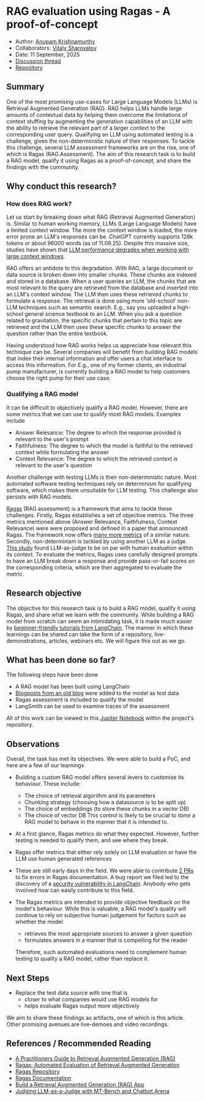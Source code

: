 # RAG evaluation using Ragas - A proof-of-concept

- Author: [Anupam Krishnamurthy](https://github.com/anupamck)
- Collaborators: [Vitaly Sharovatov](https://sharovatov.github.io/)
- Date: 11 September, 2025
- [Discussion thread](https://github.com/BeyondQuality/beyondquality/discussions/8)
- [Repository](https://github.com/anupamck/rag101)

## Summary
One of the most promising use-cases for Large Language Models (LLMs) is  Retrieval Augmented Generation (RAG). RAG helps LLMs handle large amounts of contextual data by helping them overcome the limitations of context stuffing by augmenting the generation capabilities of an LLM with the ability to retrieve the relevant part of a larger context to the corresponding user query. Qualifying an LLM using automated testing is a challenge, given the non-deterministic nature of their responses. To tackle this challenge, several LLM assessment frameworks are on the rise, one of which is Ragas (RAG Assessment). The aim of this research task is to build a RAG model, qualify it using Ragas as a proof-of-concept, and share the findings with the community. 

## Why conduct this research?

### How does RAG work?
Let us start by breaking down what RAG (Retrieval Augmented Generation) is. Similar to human working memory, LLMs (Large Language Models) have a limited context window. The more the context window is loaded, the more error prone an LLM's responses can be. ChatGPT currently supports 128k tokens or about 96000 words (as of 11.09.25). Despite this massive size, studies have shown that [LLM performance degrades when working with large context windows](https://arxiv.org/pdf/2307.03172). 

RAG offers an antidote to this degradation. With RAG, a large document or data source is broken down into smaller chunks. These chunks are indexed and stored in a database. When a user queries an LLM, the chunks that are most relevant to the query are retrieved from the database and inserted into an LLM's context window. The LLM then uses these retrieved chunks to formulate a response. The retrieval is done using more 'old-school' non-LLM techniques such as semantic search. E.g., say you uploaded a high-school general science textbook to an LLM. When you ask a question related to gravitation, the specific chunks that pertain to this topic are retrieved and the LLM then uses these specific chunks to answer the question rather than the entire textbook. 

Having understood how RAG works helps us appreciate how relevant this technique can be. Several companies will benefit from building RAG models that index their internal information and offer users a chat interface to access this information. For E.g., one of my former clients, an industrial pump manufacturer, is currently building a RAG model to help customers choose the right pump for their use case. 

### Qualifying a RAG model
It can be difficult to objectively qualify a RAG model. However, there are some metrics that we can use to qualify most RAG models. Examples include
- Answer Relevance: The degree to which the response provided is relevant to the user's prompt
- Faithfulness: The degree to which the model is faithful to the retrieved context while formulating the answer
- Context Relevance: The degree to which the retrieved context is relevant to the user's question

Another challenge with testing LLMs is their non-deterministic nature. Most automated software testing techniques rely on determinism for qualifying software, which makes them unsuitable for LLM testing. This challenge also persists with RAG models. 

[Ragas](https://github.com/explodinggradients/ragas) (RAG assessment) is a framework that aims to tackle these challenges. Firstly, Ragas establishes a set of objective metrics. The three metrics mentioned above (Answer Relevance, Faithfulness, Context Relevance) were were proposed and defined in a paper that announced Ragas. The framework now offers [many more metrics](https://docs.ragas.io/en/stable/concepts/metrics/) of a similar nature. Secondly, non-determinism is tackled by using another LLM as a judge. [This study](https://arxiv.org/pdf/2306.05685) found LLM-as-judge to be on par with human evaluation within its context. To evaluate the metrics, Ragas uses carefully designed prompts to have an LLM break down a response and provide pass-or-fail scores on the corresponding criteria, which are then aggregated to evaluate the metric. 

## Research objective

The objective for this research task is to build a RAG model, qualify it using Ragas, and share what we learn with the community. While building a RAG model from scratch can seem an intimidating task, it is made much easier by [beginner-friendly tutorials from LangChain](https://python.langchain.com/docs/tutorials/rag/). 
The manner in which these learnings can be shared can take the form of a repository, live-demonstrations, articles, webinars etc. We will figure this out as we go. 

## What has been done so far?

The following steps have been done
- A RAG model has been built using LangChain
- [Blogposts from an old blog](https://github.com/anupamck/rag101/blob/main/parsedPosts.json) were added to the model as test data
- Ragas assessment is included to qualify the model
- LangSmith can be used to examine traces of the assessment  

All of this work can be viewed in this [Jupiter Notebook](https://github.com/anupamck/rag101/blob/main/blogpostsRagWithRagas.ipynb) within the project's repository. 

## Observations

Overall, the task has met its objectives. We were able to build a PoC, and here are a few of our learnings
- Building a custom RAG model offers several levers to customise its behaviour. These include:
	- The choice of retrieval algorithm and its parameters
	- Chunking strategy (choosing how a datasource is to be split up)
	- The choice of embeddings (to store these chunks in a vector DB)
	- The choice of vector DB 
	This control is likely to be crucial to _tame_ a RAG model to behave in the manner that it is intended to. 
- At a first glance, Ragas metrics do what they expected. However, further testing is needed to qualify them, and see where they break. 
- Ragas offer metrics that either rely solely on LLM evaluation or have the LLM use human generated references
- These are still early days in the field. We were able to contribute [2 PRs](https://github.com/explodinggradients/ragas/commits?author=anupamck) to fix errors in Ragas documentation. A bug report we filed led to the discovery of a [security vulnerability in LangChain](https://github.com/langchain-ai/langchain/issues/32709). Anybody who gets involved now can easily contribute to this field. 
- The Ragas metrics are intended to provide objective feedback on the model's behaviour. While this is valuable, a RAG model's quality will continue to rely on subjective human judgement for factors such as whether the model
  - retrieves the most appropriate sources to answer a given question
  - formulates answers in a manner that is compelling for the reader
  
  Therefore, such automated evaluations need to complement human testing to quality a RAG model, rather than replace it. 


## Next Steps

- Replace the test data source with one that is 
  - closer to what companies would use RAG models for
  - helps evaluate Ragas output more objectively
  
We aim to share these findings as artifacts, one of which is this article. Other promising avenues are live-demoes and video recordings. 


## References / Recommended Reading
- [A Practitioners Guide to Retrieval Augmented Generation (RAG)](https://cameronrwolfe.substack.com/p/a-practitioners-guide-to-retrieval)
- [Ragas: Automated Evaluation of Retrieval Augmented Generation](https://arxiv.org/abs/2309.15217)
- [Ragas Repository](https://github.com/explodinggradients/ragas)
- [Ragas Documentation](https://docs.ragas.io/en/stable/)
- [Build a Retrieval Augmented Generation (RAG) App](https://python.langchain.com/docs/tutorials/rag/)
- [Judging LLM-as-a-Judge with MT-Bench and Chatbot Arena](https://arxiv.org/pdf/2306.05685)
